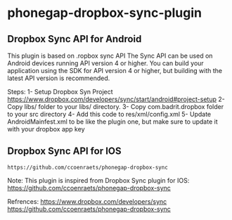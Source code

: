 phonegap-dropbox-sync-plugin
============================

Dropbox Sync API for Android
----------------------------
This plugin is based on .ropbox sync API
The Sync API can be used on Android devices running API version
4 or higher.  You can build your application using the SDK for API
version 4 or higher, but building with the latest API version is
recommended.

Steps:
1- Setup Dropbox Syn Project
	https://www.dropbox.com/developers/sync/start/android#project-setup
2- Copy libs/ folder to your libs/ directory.
3- Copy com.badrit.dropbox folder to your src directory
4- Add this code to res/xml/config.xml
	<plugin name="Dropbox" value="com.badrit.dropbox.Dropbox" />
5- Update AndroidMainfest.xml to be like the plugin one, but make sure to 
   update it with your dropbox app key
	 <data android:scheme="db-APP_KEY" />
	 
Dropbox Sync API for IOS
----------------------------
	https://github.com/ccoenraets/phonegap-dropbox-sync

Note:
This plugin is inspired from Dropbox Sync plugin for IOS:
	https://github.com/ccoenraets/phonegap-dropbox-sync
	
Refrences:
https://www.dropbox.com/developers/sync
https://github.com/ccoenraets/phonegap-dropbox-sync

